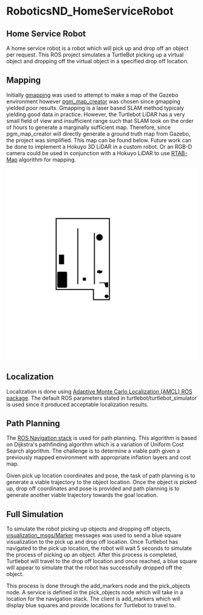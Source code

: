 # RoboticsND_HomeServiceRobot
## Home Service Robot
A home service robot is a robot which will pick up and drop off an object per request. This ROS project simulates a TurtleBot picking up a virtual object and dropping off the virtual object in a specified drop off location.
## Mapping
Initially [gmapping](http://wiki.ros.org/gmapping) was used to attempt to make a map of the Gazebo environment however [pgm_map_creator](https://github.com/hyfan1116/pgm_map_creator) was chosen since gmapping yielded poor results. Gmapping is a laser based SLAM method typicaly yielding good data in practice. However, the Turtlebot LiDAR has a very small field of view and insufficient range such that SLAM took on the order of hours to generate a marginally sufficient map. Therefore, since pgm_map_creator will directly generate a ground truth map from Gazebo, the project was simplified. This map can be found below. Future work can be done to implement a Hokuyo 3D LiDAR in a custom robot. Or an RGB-D camera could be used in conjunction with a Hokuyo LiDAR to use [RTAB-Map](http://wiki.ros.org/rtabmap) algorithm for mapping.

![map](/images/map.png)
## Localization
Localization is done using [Adaptive Monte Carlo Localization (AMCL) ROS package](http://wiki.ros.org/amcl). The default ROS parameters stated in turtlebot/turtlebot_simulator is used since it produced acceptable localization results.
## Path Planning
The [ROS Navigation stack](http://wiki.ros.org/navigation) is used for path planning. This algorithm is based on Dijkstra's pathfinding algorithm which is a variation of Uniform Cost Search algorithm. The challenge is to determine a viable path given a previously mapped environment with appropriate inflation layers and cost map.

Given pick up location coordinates and pose, the task of path planning is to generate a viable trajectory to the object location. Once the object is picked up, drop off coordinates and pose is provided and path planning is to generate another viable trajectory towards the goal location.
## Full Simulation
To simulate the robot picking up objects and dropping off objects, [visualization_msgs/Marker](http://wiki.ros.org/rviz/Tutorials/Markers%3A%20Basic%20Shapes) messages was used to send a blue square visualization to the pick up and drop off location. Once Turtlebot has navigated to the pick up location, the robot will wait 5 seconds to simulate the process of picking up an object. After this process is completed, Turtlebot will travel to the drop off location and once reached, a blue square will appear to simulate that the robot has successfully dropped off the object.

This process is done through the add_markers node and the pick_objects node. A service is defined in the pick_objects node which will take in a location for the navigation stack. The client is add_markers which will display blue squares and provide locations for Turtlebot to travel to.